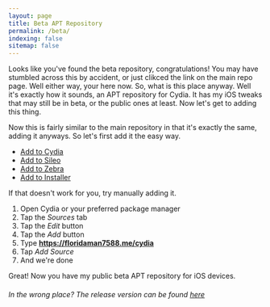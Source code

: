 ```yaml
---
layout: page
title: Beta APT Repository
permalink: /beta/
indexing: false
sitemap: false
---
```


Looks like you've found the beta repository, congratulations! You may have stumbled across this by accident, or just clikced the link on the main repo page. Well either way, your here now. So, what is this place anyway. Well it's exactly how it sounds, an APT repository for Cydia. It has my iOS tweaks that may still be in beta, or the public ones at least. Now let's get to adding this thing. 

Now this is fairly similar to the main repository in that it's exactly the same, adding it anyways. So let's first add it the easy way. 
* [Add to Cydia](cydia://url/https://cydia.saurik.com/api/share#?source=https://floridaman7588.me/cydia)
* [Add to Sileo](zbra://sources/add/https://floridaman7588.me/cydia)
* [Add to Zebra](sileo://source/add/https://floridaman7588.me/cydia)
* [Add to Installer](installer://add/https://floridaman7588.me/cydia)

If that doesn't work for you, try manually adding it.
1. Open Cydia or your preferred package manager
2. Tap the *Sources* tab
3. Tap the *Edit* button
4. Tap the *Add* button
5. Type **https://floridaman7588.me/cydia**
6. Tap *Add Source*
7. And we're done

Great! Now you have my public beta APT repository for iOS devices.






###### In the wrong place? The release version can be found [here](https://floridaman7588.me/cydia/)